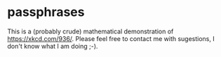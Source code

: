 passphrases
===========

This is a (probably crude) mathematical demonstration of https://xkcd.com/936/. Please feel free to contact me with sugestions, I don't know what I am doing ;-).
